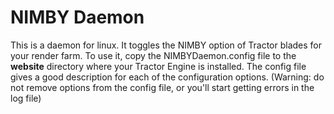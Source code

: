 NIMBY Daemon
============

This is a daemon for linux. It toggles the NIMBY option of Tractor blades for your render farm.
To use it, copy the NIMBYDaemon.config file to the **website** directory where your Tractor Engine
is installed. The config file gives a good description for each of the configuration options.
(Warning: do not remove options from the config file, or you'll start getting errors in the log file)
